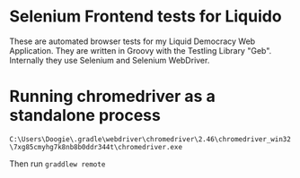 # Selenium Frontend tests for Liquido

These are automated browser tests for my Liquid Democracy Web Application.
They are written in Groovy with the Testling Library "Geb".
Internally they use Selenium and Selenium WebDriver.


# Running chromedriver as a standalone process

`C:\Users\Doogie\.gradle\webdriver\chromedriver\2.46\chromedriver_win32\7xg85cmyhg7k8nb8b0ddr344t\chromedriver.exe`

Then run `graddlew remote`
